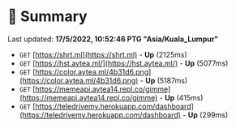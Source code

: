 # 📖 Summary
Last updated: **17/5/2022, 10:52:46 PTG "Asia/Kuala_Lumpur"**

- `GET` [https://shrt.ml](https://shrt.ml) - **Up** (2125ms)
- `GET` [https://hst.aytea.ml/](https://hst.aytea.ml/) - **Up** (5077ms)
- `GET` [https://color.aytea.ml/4b31d6.png](https://color.aytea.ml/4b31d6.png) - **Up** (5187ms)
- `GET` [https://memeapi.aytea14.repl.co/gimme](https://memeapi.aytea14.repl.co/gimme) - **Up** (415ms)
- `GET` [https://teledrivemy.herokuapp.com/dashboard](https://teledrivemy.herokuapp.com/dashboard) - **Up** (299ms)
